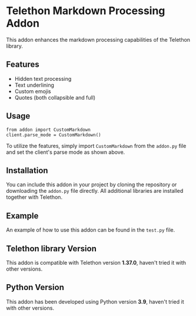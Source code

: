<h1>Telethon Markdown Processing Addon</h1>

<p>This addon enhances the markdown processing capabilities of the Telethon library.</p>

<h2>Features</h2>
<ul>
    <li>Hidden text processing</li>
    <li>Text underlining</li>
    <li>Custom emojis</li>
    <li>Quotes (both collapsible and full)</li>
</ul>

<h2>Usage</h2>
<pre><code>from addon import CustomMarkdown
client.parse_mode = CustomMarkdown()</code></pre>

<p>To utilize the features, simply import <code>CustomMarkdown</code> from the <code>addon.py</code> file and set the client's parse mode as shown above.</p>

<h2>Installation</h2>
<p>You can include this addon in your project by cloning the repository or downloading the <code>addon.py</code> file directly. All additional libraries are installed together with Telethon.</p>

<h2>Example</h2>
<p>An example of how to use this addon can be found in the <code>test.py</code> file.</p>

<h2>Telethon library Version</h2>
<p>This addon is compatible with Telethon version <strong>1.37.0</strong>, haven't tried it with other versions.</p>

<h2>Python Version</h2>
<p>This addon has been developed using Python version <strong>3.9</strong>, haven't tried it with other versions.</p>
